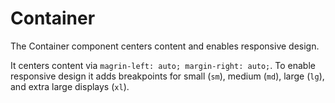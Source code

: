 # Container

The Container component centers content and enables responsive design. 

It centers content via `magrin-left: auto; margin-right: auto;`. To enable responsive design it adds breakpoints for small (`sm`), medium (`md`), large (`lg`), and extra large displays (`xl`).
